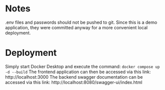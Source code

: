 # Notes
.env files and passwords should not be pushed to git. 
Since this is a demo application, they were committed anyway for a more convenient local deployment.

# Deployment
Simply start Docker Desktop and execute the command: ```docker compose up -d --build```
The frontend application can then be accessed via this link: http://localhost:3000
The backend swagger documentation can be accessed via this link: http://localhost:8080/swagger-ui/index.html